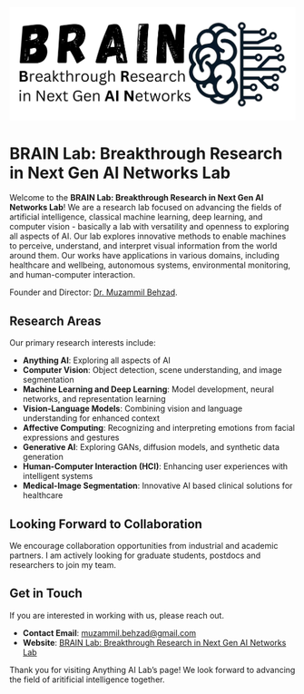 ![](BRAINLab.png)
<h1>BRAIN Lab: Breakthrough Research in Next Gen AI Networks Lab</h1>

<p>Welcome to the <strong>BRAIN Lab: Breakthrough Research in Next Gen AI Networks Lab</strong>! We are a research lab focused on advancing the fields of artificial intelligence, classical machine learning, deep learning, and computer vision - basically a lab with versatility and openness to exploring all aspects of AI. Our lab explores innovative methods to enable machines to perceive, understand, and interpret visual information from the world around them. Our works have applications in various domains, including healthcare and wellbeing, autonomous systems, environmental monitoring, and human-computer interaction.</p>

Founder and Director: <a href="https://www.muzammilbehzad.com/">Dr. Muzammil Behzad</a>.



<h2>Research Areas</h2>

<p>Our primary research interests include:</p>
<ul>
  <li><strong>Anything AI</strong>: Exploring all aspects of AI</li>
  <li><strong>Computer Vision</strong>: Object detection, scene understanding, and image segmentation</li>
  <li><strong>Machine Learning and Deep Learning</strong>: Model development, neural networks, and representation learning</li>
  <li><strong>Vision-Language Models</strong>: Combining vision and language understanding for enhanced context</li>
  <li><strong>Affective Computing</strong>: Recognizing and interpreting emotions from facial expressions and gestures</li>
  <li><strong>Generative AI</strong>: Exploring GANs, diffusion models, and synthetic data generation</li>
  <li><strong>Human-Computer Interaction (HCI)</strong>: Enhancing user experiences with intelligent systems</li>
  <li><strong>Medical-Image Segmentation</strong>: Innovative AI based clinical solutions for healthcare</li>
</ul>



<h2>Looking Forward to Collaboration </h2>

<p>We encourage collaboration opportunities from industrial and academic partners. I am actively looking for graduate students, postdocs and researchers to join my team.

<h2>Get in Touch</h2>

<p>If you are interested in working with us, please reach out.</p>

<ul>
  <li><strong>Contact Email</strong>: <a href="mailto:muzammil.behzad@gmail.com">muzammil.behzad@gmail.com</a></li>
  <li><strong>Website</strong>: <a href="https://github.com/Next-Gen-AI-Lab">BRAIN Lab: Breakthrough Research in Next Gen AI Networks Lab</a></li>
</ul>

Thank you for visiting Anything AI Lab’s page! We look forward to advancing the field of aritificial intelligence together.</p>
